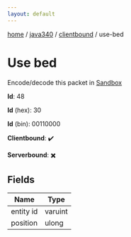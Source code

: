 ```yaml
---
layout: default
---
```


[home](/)  /  [java340](/protocol/java340)  /  [clientbound](/protocol/java340/clientbound)  /  use-bed

# Use bed

Encode/decode this packet in [Sandbox](../../../sandbox/java340#clientbound.use_bed)

**Id**: 48

**Id** (hex): 30

**Id** (bin): 00110000

**Clientbound**: ✔️

**Serverbound**: ✖️

## Fields

Name | Type
---|---
entity id | varuint
position | ulong
